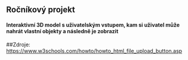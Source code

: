 ## Ročníkový projekt
#### Interaktivní 3D model s uživatelským vstupem, kam si uživatel může nahrát vlastní objekty a následně je zobrazit

##Zdroje:
https://www.w3schools.com/howto/howto_html_file_upload_button.asp
